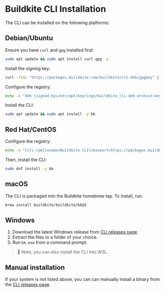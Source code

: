 # Buildkite CLI Installation

The CLI can be installed on the following platforms:

## Debian/Ubuntu

Ensure you have `curl` and `gpg` installed first:

```sh
sudo apt update && sudo apt install curl gpg -y
```

Install the signing key:

```sh
curl -fsSL "https://packages.buildkite.com/buildkite/cli-deb/gpgkey" | sudo gpg --dearmor -o /etc/apt/keyrings/buildkite_cli-deb-archive-keyring.gpg
```

Configure the registry:

```sh
echo -e "deb [signed-by=/etc/apt/keyrings/buildkite_cli-deb-archive-keyring.gpg] https://packages.buildkite.com/buildkite/cli-deb/any/ any main\ndeb-src [signed-by=/etc/apt/keyrings/buildkite_cli-deb-archive-keyring.gpg] https://packages.buildkite.com/buildkite/cli-deb/any/ any main" | sudo tee /etc/apt/sources.list.d/buildkite-buildkite-cli-deb.list
```

Install the CLI:

```sh
sudo apt update && sudo apt install -y bk
```

## Red Hat/CentOS

Configure the registry:

```sh
echo -e "[cli-rpm]\nname=Buildkite CLI\nbaseurl=https://packages.buildkite.com/buildkite/cli-rpm/rpm_any/rpm_any/\$basearch\nenabled=1\nrepo_gpgcheck=1\ngpgcheck=0\ngpgkey=https://packages.buildkite.com/buildkite/cli-rpm/gpgkey\npriority=1" | sudo tee /etc/yum.repos.d/cli-rpm.repo
```

Then, install the CLI:

```sh
sudo dnf install -y bk
```

## macOS

The CLI is packaged into the Buildkite homebrew tap. To install, run:

```sh
brew install buildkite/buildkite/bk@3
```

## Windows

1. Download the latest Windows release from [CLI releases page](https://github.com/buildkite/cli/releases).
2. Extract the files to a folder of your choice.
3. Run `bk.exe` from a command prompt.

> 📘
> Note, you can also install the CLI into WSL.

## Manual installation

If your system is not listed above, you can can manually install a binary from the [CLI releases page](https://github.com/buildkite/cli/releases).
